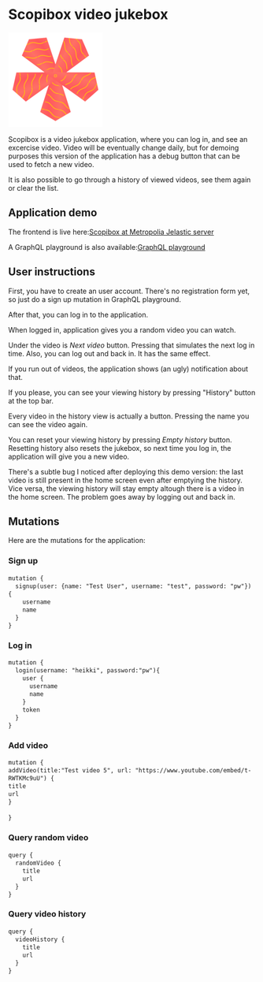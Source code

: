 # Scopibox video jukebox
![Scopibox Logo](/frontend/public/img/icons/android-chrome-192x192.png ) 

Scopibox is a video jukebox application, where you can log in, and see an excercise video. Video will be eventually change daily, but for demoing purposes this version of the application has a debug button that can be used to fetch a new video.

It is also possible to go through a history of viewed videos, see them again or clear the list.

## Application demo
The frontend is live here:[Scopibox at Metropolia Jelastic server](https://env-9844456.jelastic.metropolia.fi/#/)

A GraphQL playground is also available:[GraphQL playground](https://env-9844456.jelastic.metropolia.fi/graphql )

## User instructions

First, you have to create an user account. There's no registration form yet, so just do a sign up mutation in GraphQL playground.

After that, you can log in to the application.

When logged in, application gives you a random video you can watch.

Under the video is *Next video* button. Pressing that simulates the next log in time. Also, you can log out and back in. It has the same effect.

If you run out of videos, the application shows (an ugly) notification about that.

If you please, you can see your viewing history by pressing "History" button at the top bar.

Every video in the history view is actually a button. Pressing the name you can see the video again.

You can reset your viewing history by pressing *Empty history* button. Resetting history also resets the jukebox, so next time you log in, the application will give you a new video.

There's a subtle bug I noticed after deploying this demo version: the last video is still present in the home screen even after emptying the history. Vice versa, the viewing history will stay empty altough there is a video in the home screen. The problem goes away by logging out and back in.

## Mutations

Here are the mutations for the application:

### Sign up
```
mutation {
  signup(user: {name: "Test User", username: "test", password: "pw"}) {
  	username
    name
  }
}
```

### Log in

```
mutation {
  login(username: "heikki", password:"pw"){
    user {
      username
      name
    }
    token
  }
}
```

### Add video

```
mutation {
addVideo(title:"Test video 5", url: "https://www.youtube.com/embed/t-RWTKMc9uU") {
title
url
}
  
}
```

### Query random video

```
query {
  randomVideo {
    title
    url
  }
}
```

### Query video history

```
query {
  videoHistory {
    title
    url
  }
}
```
